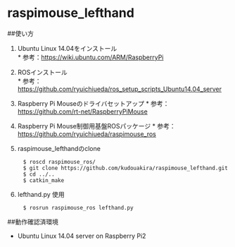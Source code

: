 
# raspimouse_lefthand  

##使い方
  1. Ubuntu Linux 14.04をインストール  
    * 参考：https://wiki.ubuntu.com/ARM/RaspberryPi  
  2. ROSインストール  
    * 参考：https://github.com/ryuichiueda/ros_setup_scripts_Ubuntu14.04_server  
  3. Raspberry Pi Mouseのドライバセットアップ
    * 参考：https://github.com/rt-net/RaspberryPiMouse
  4. Raspberry Pi Mouse制御用基盤ROSパッケージ
    * 参考：https://github.com/ryuichiueda/raspimouse_ros
  
  5. raspimouse_lefthandのclone  
~~~~
     $ roscd raspimouse_ros/  
     $ git clone https://github.com/kudouakira/raspimouse_lefthand.git  
     $ cd ../..  
     $ catkin_make
~~~~  

  6. lefthand.py 使用  
~~~~
     $ rosrun raspimouse_ros lefthand.py
~~~~

##動作確認済環境  
  * Ubuntu Linux 14.04 server on Raspberry Pi2




